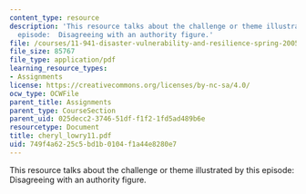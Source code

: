```yaml
---
content_type: resource
description: 'This resource talks about the challenge or theme illustrated by this
  episode:  Disagreeing with an authority figure.'
file: /courses/11-941-disaster-vulnerability-and-resilience-spring-2005/749f4a6225c5bd1b0104f1a44e8280e7_cheryl_lowry11.pdf
file_size: 85767
file_type: application/pdf
learning_resource_types:
- Assignments
license: https://creativecommons.org/licenses/by-nc-sa/4.0/
ocw_type: OCWFile
parent_title: Assignments
parent_type: CourseSection
parent_uid: 025decc2-3746-51df-f1f2-1fd5ad489b6e
resourcetype: Document
title: cheryl_lowry11.pdf
uid: 749f4a62-25c5-bd1b-0104-f1a44e8280e7
---
```

This resource talks about the challenge or theme illustrated by this episode:  Disagreeing with an authority figure.